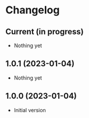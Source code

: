 # Changelog

## Current (in progress)

- Nothing yet

## 1.0.1 (2023-01-04)

- Nothing yet

## 1.0.0 (2023-01-04)

- Initial version
